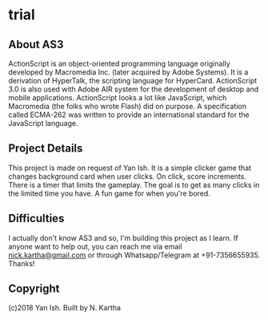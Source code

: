 # trial
## About AS3
ActionScript is an object-oriented programming language originally developed by Macromedia Inc. (later acquired by Adobe Systems). It is a derivation of HyperTalk, the scripting language for HyperCard.
ActionScript 3.0 is also used with Adobe AIR system for the development of desktop and mobile applications.
ActionScript looks a lot like JavaScript, which Macromedia (the folks who wrote Flash) did on purpose. A specification called ECMA-262 was written to provide an international standard for the JavaScript language.

## Project Details
This project is made on request of Yan Ish. It is a simple clicker game that changes background card when user clicks. On click, score increments. There is a timer that limits the gameplay. The goal is to get as many clicks in the limited time you have. A fun game for when you're bored.

## Difficulties
I actually don't know AS3 and so, I'm building this project as I learn. If anyone want to help out, you can reach me via email nick.kartha@gmail.com or through Whatsapp/Telegram at +91-7356655935. Thanks!

## Copyright
(c)2018 Yan Ish. Built by N. Kartha

